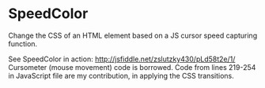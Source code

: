 # SpeedColor
Change the CSS of an HTML element based on a JS cursor speed capturing function. 

See SpeedColor in action: http://jsfiddle.net/zslutzky430/pLd58t2e/1/
Cursometer (mouse movement) code is borrowed. Code from lines 219-254 in JavaScript file are my contribution, in applying the CSS transitions.



